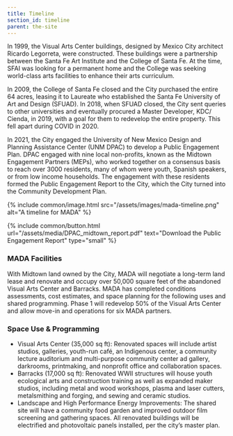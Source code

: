 ```yaml
---
title: Timeline
section_id: timeline
parent: the-site
---
```


In 1999, the Visual Arts Center buildings, designed by Mexico City architect Ricardo Legorreta, were constructed. These buildings were a partnership between the Santa Fe Art Institute and the College of Santa Fe. At the time, SFAI was looking for a permanent home and the College was seeking world-class arts facilities to enhance their arts curriculum.

In 2009, the College of Santa Fe closed and the City purchased the entire 64 acres, leasing it to Laureate who established the Santa Fe University of Art and Design (SFUAD). In 2018, when SFUAD closed, the City sent queries to other universities and eventually procured a Master Developer, KDC/ Cienda, in 2019, with a goal for them to redevelop the entire property. This fell apart during COVID in 2020.

In 2021, the City engaged the University of New Mexico Design and Planning Assistance Center (UNM DPAC) to develop a Public Engagement Plan. DPAC engaged with nine local non-profits, known as the Midtown Engagement Partners (MEPs), who worked together on a consensus basis to reach over 3000 residents, many of whom were youth, Spanish speakers, or from low income households. The engagement with these residents formed the Public Engagement Report to the City, which the City turned into the Community Development Plan.

{% include common/image.html
src="/assets/images/mada-timeline.png"
alt="A timeline for MADA"
%}

{% include common/button.html url="/assets/media/DPAC_midtown_report.pdf" text="Download the Public Engagement Report" type="small" %}

### MADA Facilities

With Midtown land owned by the City, MADA will negotiate a long-term land lease and renovate and occupy over 50,000 square feet of the abandoned Visual Arts Center and Barracks. MADA has completed conditions assessments, cost estimates, and space planning for the following uses and shared programming. Phase 1 will redevelop 50% of the Visual Arts Center and allow move-in and operations for six MADA partners.

### Space Use & Programming

- Visual Arts Center (35,000 sq ft): Renovated spaces will include artist studios, galleries, youth-run café, an Indigenous center, a community lecture auditorium and multi-purpose community center ad gallery, darkrooms, printmaking, and nonprofit office and collaboration spaces.
- Barracks (17,000 sq ft): Renovated WWII structures will house youth ecological arts and construction training as well as expanded maker studios, including metal and wood workshops, plasma and laser cutters, metalsmithing and forging, and sewing and ceramic studios.
- Landscape and High Performance Energy Improvements: The shared site will have a community food garden and improved outdoor film screening and gathering spaces. All renovated buildings will be electrified and photovoltaic panels installed, per the city’s master plan.
